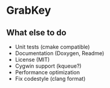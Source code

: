 # GrabKey

## What else to do

- Unit tests (cmake compatible)
- Documentation (Doxygen, Readme)
- License (MIT)
- Cygwin support (kqueue?)
- Performance optimization
- Fix codestyle (clang format)